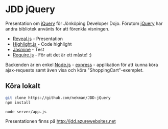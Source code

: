 JDD jQuery
=========

Presentation om [jQuery] för Jönköping Developer Dojo. Förutom [jQuery] har andra bibliotek använts för att förenkla visningen.

* [Reveal.js] - Presentation
* [Highlight.js] - Code highlight
* [Jasmine]  - Test
* [Require.js]  - För att det är ett måste! :)


Backenden är en enkel [Node.js] - [express] - applikation för att kunna köra ajax-requests samt även visa och köra "ShoppingCart"-exemplet.

Köra lokalt
--------------
```sh
git clone https://github.com/nekman/JDD-jQuery
npm install

node server/app.js
```

Presentationen finns på http://jdd.azurewebsites.net

[reveal.js]:http://lab.hakim.se/reveal-js/
[jQuery]:http://jquery.com
[Highlight.js]: http://highlightjs.org/
[Jasmine]: https://jasmine.github.io/
[node.js]:http://nodejs.org
[express]:http://expressjs.com
[Require.js]:http://requirejs.org

